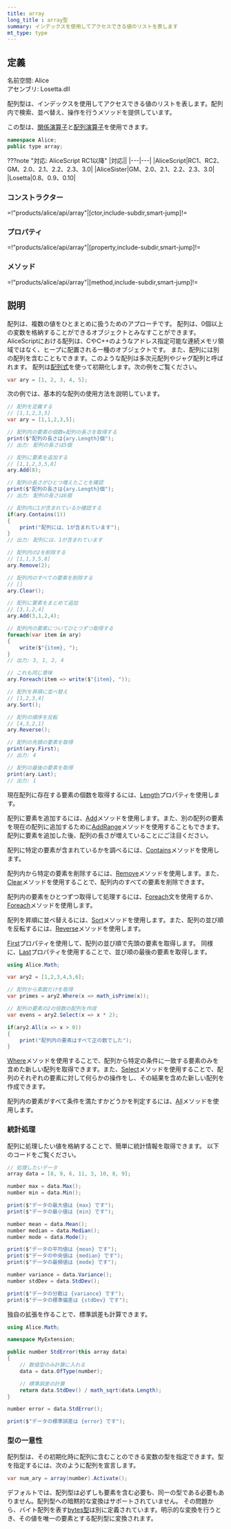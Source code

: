 ```yaml
---
title: array
long_title : array型
summary: インデックスを使用してアクセスできる値のリストを表します
mt_type: type
---
```


## 定義
名前空間: Alice<br/>
アセンブリ: Losetta.dll

配列型は、インデックスを使用してアクセスできる値のリストを表します。配列内で検索、並べ替え、操作を行うメソッドを提供しています。

この型は、[関係演算子](../../general/operators/relational-operators.md)と[配列演算子](../../general//operators/array-expression.md)を使用できます。

```cs title="AliceScript"
namespace Alice;
public type array;
```

???note "対応: AliceScript RC1以降"
    |対応||
    |---|---|
    |AliceScript|RC1、RC2、GM、2.0、2.1、2.2、2.3、3.0|
    |AliceSister|GM、2.0、2.1、2.2、2.3、3.0|
    |Losetta|0.8、0.9、0.10|

### コンストラクター

=!"products/alice/api/array"|[ctor,include-subdir,smart-jump]!=

### プロパティ

=!"products/alice/api/array"|[property,include-subdir,smart-jump]!=

### メソッド

=!"products/alice/api/array"|[method,include-subdir,smart-jump]!=

## 説明
配列は、複数の値をひとまとめに扱うためのアプローチです。
配列は、0個以上の変数を格納することができるオブジェクトとみなすことができます。AliceScriptにおける配列は、CやC++のようなアドレス指定可能な連続メモリ領域ではなく、ヒープに配置される一種のオブジェクトです。
また、配列には別の配列を含むこともできます。このような配列は多次元配列やジャグ配列と呼ばれます。
配列は[配列式](../../general/operators/array-expression.md)を使って初期化します。次の例をご覧ください。

```cs title="AliceScript"
var ary = [1, 2, 3, 4, 5];
```

次の例では、基本的な配列の使用方法を説明しています。

```cs title="AliceScript"
// 配列を定義する
// [1,1,2,3,5]
var ary = [1,1,2,3,5];

// 配列内の要素の個数=配列の長さを取得する
print($"配列の長さは{ary.Length}個");
// 出力: 配列の長さは5個

// 配列に要素を追加する
// [1,1,2,3,5,8]
ary.Add(8);

// 配列の長さがひとつ増えたことを確認
print($"配列の長さは{ary.Length}個");
// 出力: 配列の長さは6個

// 配列内に1が含まれているか確認する
if(ary.Contains(1))
{
    print("配列には、1が含まれています");
}
// 出力: 配列には、1が含まれています

// 配列内の2を削除する
// [1,1,3,5,8]
ary.Remove(2);

// 配列内のすべての要素を削除する
// []
ary.Clear();

// 配列に要素をまとめて追加
// [3,1,2,4]
ary.Add(3,1,2,4);

// 配列内の要素についてひとつずつ取得する
foreach(var item in ary)
{
    write($"{item}, ");
}
// 出力: 3, 1, 2, 4

// これも同じ意味
ary.Foreach(item => write($"{item}, "));

// 配列を昇順に並べ替え
// [1,2,3,4]
ary.Sort();

// 配列の順序を反転
// [4,3,2,1]
ary.Reverse();

// 配列の先頭の要素を取得
print(ary.First); 
// 出力: 4

// 配列の最後の要素を取得
print(ary.Last); 
// 出力: 1
```

現在配列に存在する要素の個数を取得するには、[Length](./length.md)プロパティを使用します。

配列に要素を追加するには、[Add](./add.md)メソッドを使用します。また、別の配列の要素を現在の配列に追加するために[AddRange](./addrange.md)メソッドを使用することもできます。
配列に要素を追加した後、配列の長さが増えていることにご注目ください。

配列に特定の要素が含まれているかを調べるには、[Contains](./contains.md)メソッドを使用します。

配列内から特定の要素を削除するには、[Remove](./remove.md)メソッドを使用します。また、[Clear](./clear.md)メソッドを使用することで、配列内のすべての要素を削除できます。

配列内の要素をひとつずつ取得して処理するには、[Foreach](../alice/foreach.md)文を使用するか、[Foreach](./foreach.md)メソッドを使用します。

配列を昇順に並べ替えるには、[Sort](./sort.md)メソッドを使用します。また、配列の並び順を反転するには、[Reverse](./reverse.md)メソッドを使用します。

[First](./first.md)プロパティを使用して、配列の並び順で先頭の要素を取得します。
同様に、[Last](./last.md)プロパティを使用することで、並び順の最後の要素を取得します。

```cs title="AliceScript"
using Alice.Math;

var ary2 = [1,2,3,4,5,6];

// 配列から素数だけを取得
var primes = ary2.Where(x => math_isPrime(x));

// 配列の要素の2の倍数の配列を作成
var evens = ary2.Select(x => x * 2);

if(ary2.All(x => x > 0))
{
    print("配列内の要素はすべて正の数でした");
}
```

[Where](./where.md)メソッドを使用することで、配列から特定の条件に一致する要素のみを含めた新しい配列を取得できます。また、[Select](./select.md)メソッドを使用することで、配列のそれぞれの要素に対して何らかの操作をし、その結果を含めた新しい配列を作成できます。

配列内の要素がすべて条件を満たすかどうかを判定するには、[All](./all.md)メソッドを使用します。

### 統計処理
配列に処理したい値を格納することで、簡単に統計情報を取得できます。
以下のコードをご覧ください。

```cs title="AliceScript"
// 処理したいデータ
array data = [8, 9, 6, 11, 3, 10, 8, 9];

number max = data.Max();
number min = data.Min();

print($"データの最大値は {max} です");
print($"データの最小値は {min} です");

number mean = data.Mean();
number median = data.Median();
number mode = data.Mode();

print($"データの平均値は {mean} です");
print($"データの中央値は {median} です");
print($"データの最頻値は {mode} です");

number variance = data.Variance();
number stdDev = data.StdDev();

print($"データの分散は {variance} です");
print($"データの標準偏差は {stdDev} です");
```

独自の拡張を作ることで、標準誤差も計算できます。

```cs title="AliceScript"
using Alice.Math;

namespace MyExtension;

public number StdError(this array data)
{
    // 数値型のみ計算に入れる
    data = data.OfType(number); 

    // 標準誤差の計算
    return data.StdDev() / math_sqrt(data.Length);
}

number error = data.StdError();

print($"データの標準誤差は {error} です");
```

### 型の一意性

配列型は、その初期化時に配列に含むことのできる変数の型を指定できます。型を指定するには、次のように配列を宣言します。

```cs title="AliceScript"
var num_ary = array(number).Activate();
```

デフォルトでは、配列型は必ずしも要素を含む必要も、同一の型である必要もありません。配列型への暗黙的な変換はサポートされていません。 その問題から、バイト配列を表す[bytes型](../bytes/index.md)は別に定義されています。明示的な変換を行うとき、その値を唯一の要素とする配列型に変換されます。
